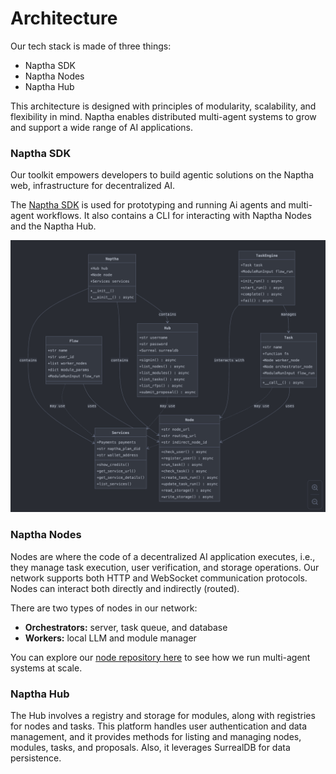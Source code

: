 # Architecture

Our tech stack is made of three things:

* Naptha SDK
* Naptha Nodes
* Naptha Hub

This architecture is designed with principles of modularity, scalability, and flexibility in mind. Naptha enables distributed multi-agent systems to grow and support a wide range of AI applications.

### Naptha SDK

Our toolkit empowers developers to build agentic solutions on the Naptha web, infrastructure for decentralized AI.

The [Naptha SDK](https://github.com/NapthaAI/naptha-sdk) is used for prototyping and running Ai agents and multi-agent workflows. It also contains a CLI for interacting with Naptha Nodes and the Naptha Hub.

![](/img/naptha-sdk-diagram.png)

### Naptha Nodes

Nodes are where the code of a decentralized AI application executes, i.e., they manage task execution, user verification, and storage operations. Our network supports both HTTP and WebSocket communication protocols. Nodes can interact both directly and indirectly (routed).

There are two types of nodes in our network:

* **Orchestrators:** server, task queue, and database
* **Workers:** local LLM and module manager

You can explore our [node repository here](https://github.com/NapthaAI/node) to see how we run multi-agent systems at scale.

### Naptha Hub

The Hub involves a registry and storage for modules, along with registries for nodes and tasks. This platform handles user authentication and data management, and it provides methods for listing and managing nodes, modules, tasks, and proposals. Also, it leverages SurrealDB for data persistence.
